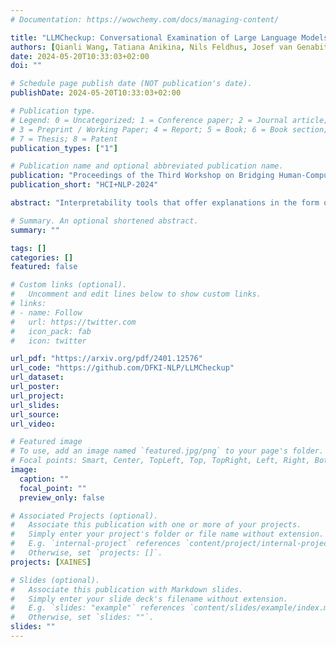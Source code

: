 ```yaml
---
# Documentation: https://wowchemy.com/docs/managing-content/

title: "LLMCheckup: Conversational Examination of Large Language Models via Interpretability Tools and Self-Explanations"
authors: [Qianli Wang, Tatiana Anikina, Nils Feldhus, Josef van Genabith, Leonhard Hennig, Sebastian Möller]
date: 2024-05-20T10:33:03+02:00
doi: ""

# Schedule page publish date (NOT publication's date).
publishDate: 2024-05-20T10:33:03+02:00

# Publication type.
# Legend: 0 = Uncategorized; 1 = Conference paper; 2 = Journal article;
# 3 = Preprint / Working Paper; 4 = Report; 5 = Book; 6 = Book section;
# 7 = Thesis; 8 = Patent
publication_types: ["1"]

# Publication name and optional abbreviated publication name.
publication: "Proceedings of the Third Workshop on Bridging Human-Computer Interaction and Natural Language Processing"
publication_short: "HCI+NLP-2024"

abstract: "Interpretability tools that offer explanations in the form of a dialogue have demonstrated their efficacy in enhancing users' understanding (Slack et al., 2023; Shen et al., 2023), as one-off explanations may fall short in providing sufficient information to the user. Current solutions for dialogue-based explanations, however, often require external tools and modules and are not easily transferable to tasks they were not designed for. With LLMCheckup, we present an easily accessible tool that allows users to chat with any state-of-the-art large language model (LLM) about its behavior. We enable LLMs to generate explanations and perform user intent recognition without fine-tuning, by connecting them with a broad spectrum of Explainable AI (XAI) methods, including white-box explainability tools such as feature attributions, and self-explanations (e.g., for rationale generation). LLM-based (self-)explanations are presented as an interactive dialogue that supports follow-up questions and generates suggestions. LLMCheckup provides tutorials for operations available in the system, catering to individuals with varying levels of expertise in XAI and supporting multiple input modalities. We introduce a new parsing strategy that substantially enhances the user intent recognition accuracy of the LLM. Finally, we showcase LLMCheckup for the tasks of fact checking and commonsense question answering."

# Summary. An optional shortened abstract.
summary: ""

tags: []
categories: []
featured: false

# Custom links (optional).
#   Uncomment and edit lines below to show custom links.
# links:
# - name: Follow
#   url: https://twitter.com
#   icon_pack: fab
#   icon: twitter

url_pdf: "https://arxiv.org/pdf/2401.12576"
url_code: "https://github.com/DFKI-NLP/LLMCheckup"
url_dataset:
url_poster:
url_project:
url_slides:
url_source:
url_video:

# Featured image
# To use, add an image named `featured.jpg/png` to your page's folder. 
# Focal points: Smart, Center, TopLeft, Top, TopRight, Left, Right, BottomLeft, Bottom, BottomRight.
image:
  caption: ""
  focal_point: ""
  preview_only: false

# Associated Projects (optional).
#   Associate this publication with one or more of your projects.
#   Simply enter your project's folder or file name without extension.
#   E.g. `internal-project` references `content/project/internal-project/index.md`.
#   Otherwise, set `projects: []`.
projects: [XAINES]

# Slides (optional).
#   Associate this publication with Markdown slides.
#   Simply enter your slide deck's filename without extension.
#   E.g. `slides: "example"` references `content/slides/example/index.md`.
#   Otherwise, set `slides: ""`.
slides: ""
---
```

